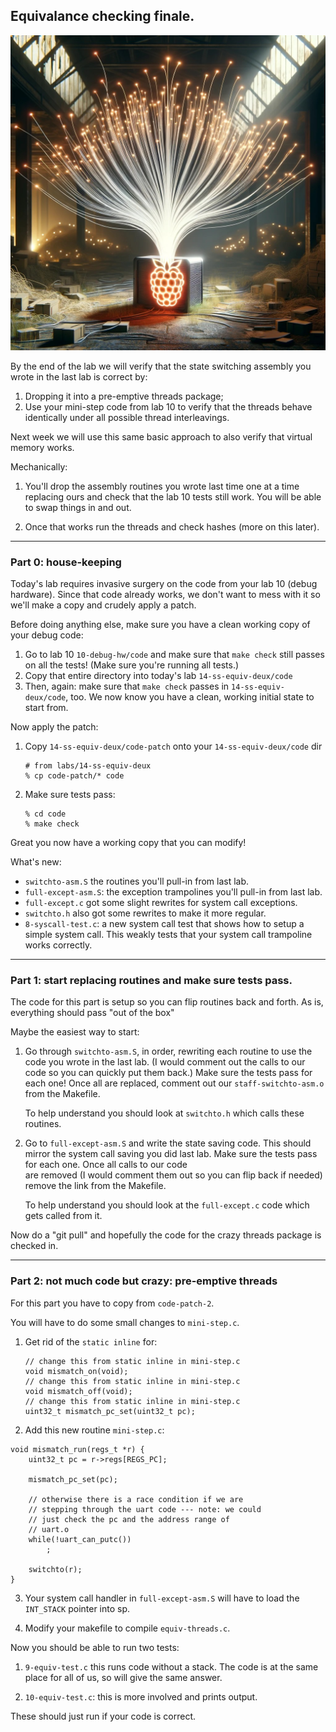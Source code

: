 ## Equivalance checking finale.


<p align="center">
  <img src="images/pi-threads.jpg" width="700" />
</p>



By the end of the lab we will verify that the state switching assembly you wrote 
in the last lab is correct by:
 1. Dropping it into a pre-emptive threads package;
 2. Use your mini-step code from lab 10 to verify that the threads behave 
    identically under all possible thread interleavings.

Next week we will use this same basic approach to also verify that
virtual memory works.

Mechanically:
 1. You'll drop the assembly routines you wrote last time one at a time 
    replacing ours and check that the lab 10 tests still work.  You will
    be able to swap things in and out.

 2. Once that works run the threads and check hashes (more on this later).

----------------------------------------------------------------------
### Part 0: house-keeping

Today's lab requires invasive surgery on the code from your lab 10 (debug
hardware). Since that code already works, we don't want to mess with it
so we'll make a copy and crudely apply a patch.

Before doing anything else, make sure you have a clean working copy of
your debug code:

 1. Go to lab 10 `10-debug-hw/code` and make sure that `make check`
    still passes on all the tests!  (Make sure you're running all tests.)
 2. Copy that entire directory into today's lab `14-ss-equiv-deux/code`
 3. Then, again: make sure that `make check` passes in
    `14-ss-equiv-deux/code`, too.  We now know you have a clean, working
    initial state to start from.

Now apply the patch:
 1. Copy `14-ss-equiv-deux/code-patch` onto your `14-ss-equiv-deux/code` dir

        # from labs/14-ss-equiv-deux  
        % cp code-patch/* code 

 2. Make sure tests pass:

        % cd code
        % make check

Great you now have a working copy that you can modify!

What's new:
 - `switchto-asm.S` the routines you'll pull-in from last lab.
 - `full-except-asm.S`: the exception trampolines you'll pull-in from
    last lab.
 - `full-except.c` got some slight rewrites for system call exceptions.
 - `switchto.h` also got some rewrites to make it more regular.
 - `8-syscall-test.c`: a new system call test that shows how to setup
    a simple system call.  This weakly tests that your system call
    trampoline works correctly.

----------------------------------------------------------------------
### Part 1: start replacing routines and make sure tests pass.

The code for this part is setup so you can flip routines back and forth.
As is, everything should pass "out of the box"

Maybe the easiest way to start:
  1. Go through `switchto-asm.S`, in order, rewriting each routine to
     use the code you wrote in the last lab. (I would comment out the
     calls to our code so you can quickly put them back.) Make sure the
     tests pass for each one!  Once all are replaced, comment out our
     `staff-switchto-asm.o` from the Makefile.

     To help understand you should look at `switchto.h` which calls these 
     routines.

  2. Go to `full-except-asm.S` and write the state saving code.  This should
     mirror the system call saving you did last lab. 
     Make sure the tests pass for each one.  Once all calls to our code     
     are removed (I would comment them out so you can flip back if needed)
     remove the link from the Makefile.

     To help understand you should look at the `full-except.c` code which
     gets called from it.

Now do a "git pull" and hopefully the code for the crazy threads package
is checked in.

----------------------------------------------------------------------
### Part 2: not much code but crazy: pre-emptive threads

For this part you have to copy from `code-patch-2`.

You will have to do some small changes to `mini-step.c`.

 1. Get rid of the `static inline` for:


        // change this from static inline in mini-step.c
        void mismatch_on(void);
        // change this from static inline in mini-step.c
        void mismatch_off(void);
        // change this from static inline in mini-step.c
        uint32_t mismatch_pc_set(uint32_t pc);

 2.  Add this new routine `mini-step.c`:

    void mismatch_run(regs_t *r) {
        uint32_t pc = r->regs[REGS_PC];

        mismatch_pc_set(pc);

        // otherwise there is a race condition if we are 
        // stepping through the uart code --- note: we could
        // just check the pc and the address range of
        // uart.o
        while(!uart_can_putc())
            ;

        switchto(r);
    }

  3. Your system call handler in `full-except-asm.S` will have to load the
     `INT_STACK` pointer into sp.

  4. Modify your makefile to compile `equiv-threads.c`.

Now you should be able to run two tests:
  1. `9-equiv-test.c` this runs code without a stack.  The code is at
      the same place for all of us, so will give the same answer.

  2. `10-equiv-test.c`: this is more involved and prints output.

These should just run if your code is correct.
